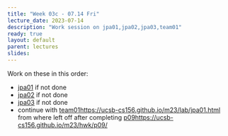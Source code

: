 ```yaml
---
title: "Week 03c - 07.14 Fri"
lecture_date: 2023-07-14
description: "Work session on jpa01,jpa02,jpa03,team01"
ready: true
layout: default
parent: lectures
slides: 
---
```


Work on these in this order:
* [jpa01](https://ucsb-cs156.github.io/m23/lab/jpa01.html) if not done
* [jpa02](https://ucsb-cs156.github.io/m23/lab/jpa02.html) if not done
* [jpa03](https://ucsb-cs156.github.io/m23/lab/jpa03.html) if not done
* continue with [team01](https://ucsb-cs156.github.io/m23/lab/team01.html)https://ucsb-cs156.github.io/m23/lab/jpa01.html from where left off after completing [p09](https://ucsb-cs156.github.io/m23/hwk/p09/)https://ucsb-cs156.github.io/m23/hwk/p09/
